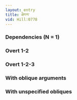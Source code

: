 ```yaml
---
layout: entry
title: ཐེབས་
vid: Hill:0778
---
```

### Dependencies (N = 1)


### Overt 1-2


### Overt 1-2-3


### With oblique arguments


### With unspecified obliques
